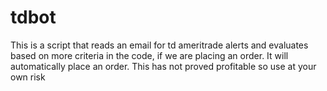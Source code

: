 # tdbot

This is a script that reads an email for td ameritrade alerts and evaluates based on more criteria in the code, if we are placing an order.  It will automatically place an order.  This has not proved profitable so use at your own risk
